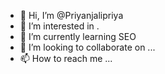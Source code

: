 - 👋 Hi, I’m @Priyanjalipriya
- 👀 I’m interested in .
- 🌱 I’m currently learning SEO
- 💞️ I’m looking to collaborate on ...
- 📫 How to reach me ...

<!---
Priyanjalipriya/Priyanjalipriya is a ✨ special ✨ repository because its `README.md` (this file) appears on your GitHub profile.
You can click the Preview link to take a look at your changes.
--->
